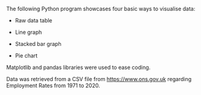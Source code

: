 The following Python program showcases four basic ways to visualise data:

- Raw data table

- Line graph

- Stacked bar graph

- Pie chart

Matplotlib and pandas libraries were used to ease coding. 

Data was retrieved from a CSV file from https://www.ons.gov.uk regarding Employment Rates from 1971 to 2020.
